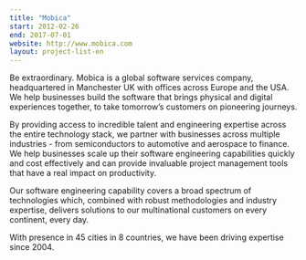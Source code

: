 ```yaml
---
title: "Mobica"
start: 2012-02-26
end: 2017-07-01
website: http://www.mobica.com
layout: project-list-en
---
```


Be extraordinary. Mobica is a global software services company, headquartered in Manchester UK with offices across Europe and the USA. We help businesses build the software that brings physical and digital experiences together, to take tomorrow’s customers on pioneering journeys.

By providing access to incredible talent and engineering expertise across the entire technology stack, we partner with businesses across multiple industries - from semiconductors to automotive and aerospace to finance. We help businesses scale up their software engineering capabilities quickly and cost effectively and can provide invaluable project management tools that have a real impact on productivity.

Our software engineering capability covers a broad spectrum of technologies which, combined with robust methodologies and industry expertise, delivers solutions to our multinational customers on every continent, every day.

With presence in 45 cities in 8 countries, we have been driving expertise since 2004.